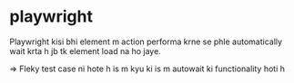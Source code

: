 # playwright
Playwright kisi bhi element m action performa krne se phle automatically wait krta h jb tk element load na ho jaye.

=> Fleky test case ni hote h is m kyu ki is m autowait ki functionality hoti h